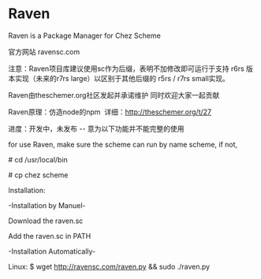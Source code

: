 # Raven
Raven is a Package Manager for Chez Scheme

官方网站 ravensc.com

注意：Raven项目库建议使用sc作为后缀，表明不加修改即可运行于支持 r6rs
版本实现（未来的r7rs large）以区别于其他后缀的 r5rs / r7rs small实现。

Raven由theschemer.org社区发起并承诺维护 同时欢迎大家一起贡献

Raven原理：仿造node的npm  详细：http://theschemer.org/t/27

进度：开发中，未发布 -- 意为以下功能并不能完整的使用


  for use Raven, make sure the scheme can run by name scheme, if not, 

\# cd /usr/local/bin 

\# cp chez scheme

   Installation:

-Installation by Manuel-

   Download the raven.sc

   Add the raven.sc in PATH

-Installation Automatically-

   Linux: 
   $ wget http://ravensc.com/raven.py && sudo ./raven.py   
